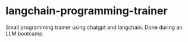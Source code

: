 # langchain-programming-trainer
Small programming trainer using chatgpt and langchain.
Done during an LLM bootcamp.
